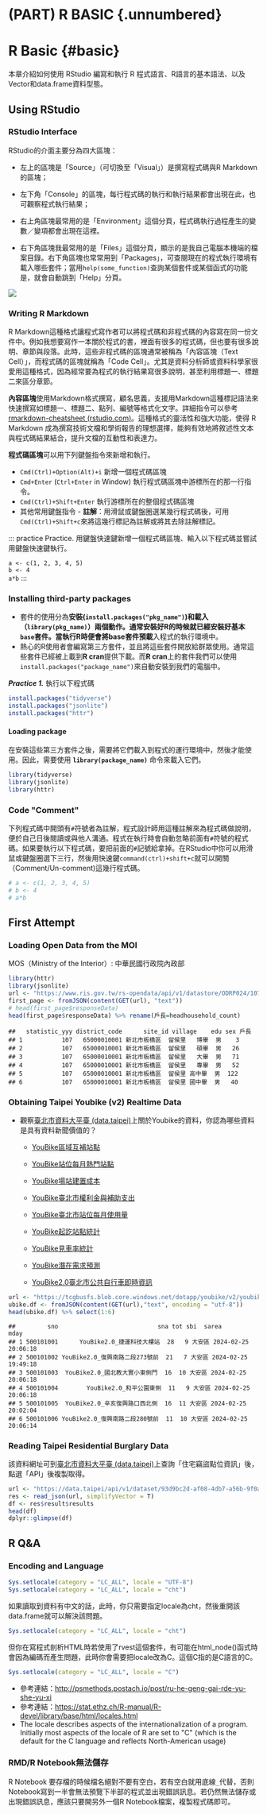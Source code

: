 

# (PART) R BASIC {.unnumbered}

# R Basic {#basic}

本章介紹如何使用 RStudio 編寫和執行 R 程式語言、R語言的基本語法、以及Vector和data.frame資料型態。

## Using RStudio

### RStudio Interface

RStudio的介面主要分為四大區塊：

-   左上的區塊是「Source」（可切換至「Visual」）是撰寫程式碼與R Markdown的區塊；

-   左下角「Console」的區塊，每行程式碼的執行和執行結果都會出現在此，也可觀察程式執行結果；

-   右上角區塊最常用的是「Environment」這個分頁，程式碼執行過程產生的變數／變項都會出現在這裡。

-   右下角區塊我最常用的是「Files」這個分頁，顯示的是我自己電腦本機端的檔案目錄。右下角區塊也常常用到「Packages」，可查閱現在的程式執行環境有載入哪些套件；當用`help(some_function)`查詢某個套件或某個函式的功能是，就會自動跳到「Help」分頁。

![](images/image-1886736556.png)

### Writing R Markdown

R Markdown這種格式讓程式寫作者可以將程式碼和非程式碼的內容寫在同一份文件中。例如我想要寫作一本關於程式的書，裡面有很多的程式碼，但也要有很多說明、章節與段落。此時，這些非程式碼的區塊通常被稱為「內容區塊（Text Cell）」，而程式碼的區塊就稱為「Code Cell」。尤其是資料分析師或資料科學家很愛用這種格式，因為經常要為程式的執行結果寫很多說明，甚至利用標題一、標題二來區分章節。

**內容區塊**使用Markdown格式撰寫，顧名思義，支援用Markdown這種標記語法來快速撰寫如標題一、標題二、點列、編號等格式化文字。詳細指令可以參考[rmarkdown-cheatsheet (rstudio.com)](https://www.rstudio.com/wp-content/uploads/2015/02/rmarkdown-cheatsheet.pdf)。這種格式的靈活性和強大功能，使得 R Markdown 成為撰寫技術文檔和學術報告的理想選擇，能夠有效地將敘述性文本與程式碼結果結合，提升文檔的互動性和表達力。

**程式碼區塊**可以用下列鍵盤指令來新增和執行。

-   `Cmd(Ctrl)+Option(Alt)+i` 新增一個程式碼區塊
-   `Cmd+Enter` (`Ctrl+Enter` in Window) 執行程式碼區塊中游標所在的那一行指令。
-   `Cmd(Ctrl)+Shift+Enter` 執行游標所在的整個程式碼區塊
-   其他常用鍵盤指令 - **註解**：用滑鼠或鍵盤圈選某幾行程式碼後，可用`Cmd(Ctrl)+Shift+c`來將這幾行標記為註解或將其去除註解標記。

::: practice
Practice. 用鍵盤快速鍵新增一個程式碼區塊、輸入以下程式碼並嘗試用鍵盤快速鍵執行。

`a <- c(1, 2, 3, 4, 5)`\
`b <- 4`\
`a*b`
:::

### Installing third-party packages

-   套件的使用分為**安裝(`install.packages("pkg_name")`)**和**載入（`library(pkg_name)`）**兩個動作。通常安裝好R的時候就已經安裝好基本`base`套件。當執行R時便會將base套件**預載**入程式的執行環境中。
-   熱心的R使用者會編寫第三方套件，並且將這些套件開放給群眾使用。通常這些套件已經被上載到**R cran**提供下載。而**R cran**上的套件我們可以使用`install.packages("package_name")`來自動安裝到我們的電腦中。

***Practice 1.*** 執行以下程式碼


```r
install.packages("tidyverse")
install.packages("jsonlite")
install.packages("httr")
```

#### **Loading package**

在安裝這些第三方套件之後，需要將它們載入到程式的運行環境中，然後才能使用。因此，需要使用 **`library(package_name)`** 命令來載入它們。


```r
library(tidyverse)
library(jsonlite)
library(httr)
```

### Code "Comment"

下列程式碼中開頭有`#`符號者為註解，程式設計師用這種註解來為程式碼做說明，便於自己日後閱讀或與他人溝通。程式在執行時會自動忽略前面有`#`符號的程式碼。如果要執行以下程式碼，要把前面的`#`記號給拿掉。在RStudio中你可以用滑鼠或鍵盤圈選下三行，然後用快速鍵`command(ctrl)+shift+c`就可以開關（Comment/Un-comment)這幾行程式碼。


```r
# a <- c(1, 2, 3, 4, 5)
# b <- 4
# a*b
```

## First Attempt

### Loading Open Data from the MOI

MOS（Ministry of the Interior）: 中華民國行政院內政部


```r
library(httr)
library(jsonlite)
url <- "https://www.ris.gov.tw/rs-opendata/api/v1/datastore/ODRP024/107?page=1"
first_page <- fromJSON(content(GET(url), "text"))
# head(first_page$responseData)
head(first_page$responseData) %>% rename(戶長=headhousehold_count)
```

```{.output}
##   statistic_yyy district_code      site_id village    edu sex 戶長
## 1           107   65000010001 新北市板橋區  留侯里   博畢  男    3
## 2           107   65000010001 新北市板橋區  留侯里   碩畢  男   26
## 3           107   65000010001 新北市板橋區  留侯里   大畢  男   71
## 4           107   65000010001 新北市板橋區  留侯里   專畢  男   52
## 5           107   65000010001 新北市板橋區  留侯里 高中畢  男  122
## 6           107   65000010001 新北市板橋區  留侯里 國中畢  男   40
```

### Obtaining Taipei Youbike (v2) Realtime Data

-   觀察[臺北市資料大平臺 (data.taipei)](https://data.taipei/dataset?qs=youbike)上關於Youbike的資料，你認為哪些資料是具有資料新聞價值的？

    -   [YouBike區域互補站點](https://data.taipei/dataset/detail?id=fe8a0ddd-6f70-4e63-92a1-a3463c790a1b)

    -   [YouBike站位每月熱門站點](https://data.taipei/dataset/detail?id=9e97cd13-c21a-44a1-80e8-069bf1c7517c)

    -   [YouBike場站建置成本](https://data.taipei/dataset/detail?id=e521c4cb-8f72-4cd4-a53d-9bbe6fff2137)

    -   [YouBike臺北市權利金與補助支出](https://data.taipei/dataset/detail?id=25da6e50-a955-4281-93be-921b4ff75e28)

    -   [YouBike臺北市站位每月使用量](https://data.taipei/dataset/detail?id=d8cefb03-aba2-41ca-9996-d8774313cdc6)

    -   [YouBike起訖站點統計](https://data.taipei/dataset/detail?id=c7dbdb7c-6bbd-495a-bd23-49b22defd83e)

    -   [YouBike見車率統計](https://data.taipei/dataset/detail?id=ba0dafae-043c-4730-b97e-2defd7af766c)

    -   [YouBike潛在需求預測](https://data.taipei/dataset/detail?id=1aae7069-cb8d-4e6e-a0e3-83dd296d29b8)

    -   [YouBike2.0臺北市公共自行車即時資訊](https://data.taipei/dataset/detail?id=c6bc8aed-557d-41d5-bfb1-8da24f78f2fb)


```r
url <- "https://tcgbusfs.blob.core.windows.net/dotapp/youbike/v2/youbike_immediate.json"
ubike.df <- fromJSON(content(GET(url),"text", encoding = "utf-8"))
head(ubike.df) %>% select(1:6)
```

```{.output}
##         sno                            sna tot sbi  sarea                mday
## 1 500101001      YouBike2.0_捷運科技大樓站  28   9 大安區 2024-02-25 20:06:18
## 2 500101002 YouBike2.0_復興南路二段273號前  21   7 大安區 2024-02-25 19:49:18
## 3 500101003  YouBike2.0_國北教大實小東側門  16  10 大安區 2024-02-25 20:06:18
## 4 500101004        YouBike2.0_和平公園東側  11   9 大安區 2024-02-25 20:06:18
## 5 500101005  YouBike2.0_辛亥復興路口西北側  16  11 大安區 2024-02-25 20:02:04
## 6 500101006 YouBike2.0_復興南路二段280號前  11  10 大安區 2024-02-25 20:06:14
```

### Reading Taipei Residential Burglary Data

該資料網址可到[臺北市資料大平臺 (data.taipei)](https://data.taipei/)上查詢「住宅竊盜點位資訊」後，點選「API」後複製取得。


```r
url <- "https://data.taipei/api/v1/dataset/93d9bc2d-af08-4db7-a56b-9f0a49226fa3?scope=resourceAquire"
res <- read_json(url, simplifyVector = T)
df <- res$result$results
head(df)
dplyr::glimpse(df)
```

## R Q&A

### Encoding and Language


```r
Sys.setlocale(category = "LC_ALL", locale = "UTF-8")
Sys.setlocale(category = "LC_ALL", locale = "cht")
```

如果讀取到資料有中文的話，此時，你只需要指定locale為cht，然後重開該data.frame就可以解決該問題。


```r
Sys.setlocale(category = "LC_ALL", locale = "cht")
```

但你在寫程式剖析HTML時若使用了rvest這個套件，有可能在html_node()函式時會因為編碼而產生問題，此時你會需要把locale改為C。這個C指的是C語言的C。


```r
Sys.setlocale(category = "LC_ALL", locale = "C")
```

-   參考連結：<http://psmethods.postach.io/post/ru-he-geng-gai-rde-yu-she-yu-xi>
-   參考連結：<https://stat.ethz.ch/R-manual/R-devel/library/base/html/locales.html>
-   The locale describes aspects of the internationalization of a program. Initially most aspects of the locale of R are set to "C" (which is the default for the C language and reflects North-American usage)

### RMD/R Notebook無法儲存

R Notebook 要存檔的時候檔名絕對不要有空白，若有空白就用底線`_`代替，否則Notebook寫到一半會無法預覽下半部的程式並出現錯誤訊息。若仍然無法儲存或出現錯誤訊息，應該只要開另外一個R Notebook檔案，複製程式碼即可。
